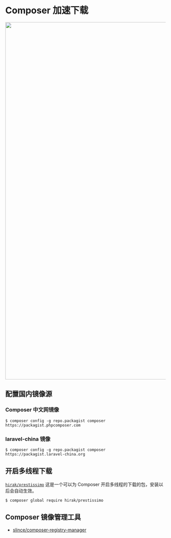 # Composer 加速下载

<img width="1122" alt="" src="https://user-images.githubusercontent.com/22309277/58367647-6c074500-7f14-11e9-9a19-65346ac447f9.png">

## 配置国内镜像源

### Composer 中文网镜像

``` shell
$ composer config -g repo.packagist composer https://packagist.phpcomposer.com
```

### laravel-china 镜像

``` shell
$ composer config -g repo.packagist composer https://packagist.laravel-china.org
```

## 开启多线程下载

[`hirak/prestissimo`](https://github.com/hirak/prestissimo) 这是一个可以为 Composer 开启多线程的下载的包，安装以后会自动生效。

``` shell
$ composer global require hirak/prestissimo
```

## Composer 镜像管理工具

* [slince/composer-registry-manager](https://laravel-china.org/topics/4134/amway-composer-source-management-tool-slincecrm)

<!--stackedit_data:
eyJoaXN0b3J5IjpbOTE1NDAyNDQsOTE1NDAyNDRdfQ==
-->